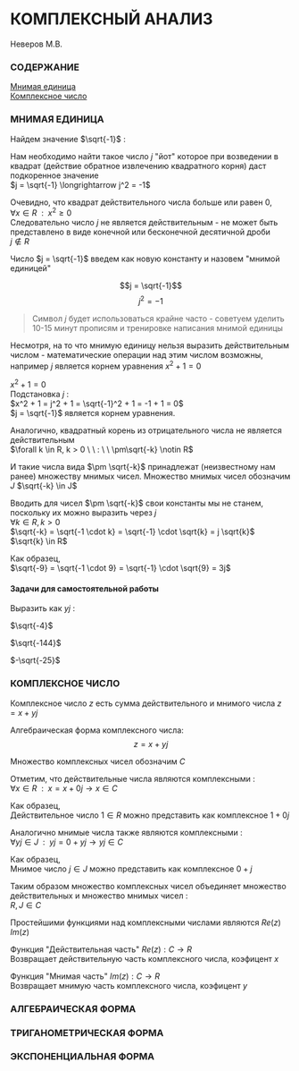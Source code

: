 # КОМПЛЕКСНЫЙ АНАЛИЗ
Неверов М.В.

### СОДЕРЖАНИЕ
[Мнимая единица](#МНИМАЯ-ЕДИНИЦА)\
[Комплексное число](#КОМПЛЕКСНОЕ-ЧИСЛО)

### МНИМАЯ ЕДИНИЦА
Найдем значение $\sqrt{-1}$ :

Нам необходимо найти такое число $j$ "йот" которое при возведении в квадрат (действие обратное извлечению квадратного корня) даст подкоренное значение\
$j = \sqrt{-1} \longrightarrow j^2 = -1$

Очевидно, что квадрат действительного числа больше или равен 0,\
$\forall x \in R \ \ : \ \ x^2 \ge 0$\
Следовательно число $j$ не является действительным - не может быть представлено в виде конечной или бесконечной десятичной дроби\
$j \notin R$

Число $j = \sqrt{-1}$ введем как новую константу и назовем "мнимой единицей"

$$j = \sqrt{-1}$$
$$j^2 = -1$$

> Символ $j$ будет использоваться крайне часто - советуем уделить 10-15 минут прописям и тренировке написания мнимой единицы

Несмотря, на то что мнимую единицу нельзя выразить действительным числом - математические операции над этим числом возможны, например $j$ является корнем уравнения $x^2 + 1 = 0$

$x^2 + 1 = 0$\
Подстановка $j$ :\
$x^2 + 1 = j^2 + 1 = \sqrt{-1}^2 + 1 = -1 + 1 = 0$\
$j = \sqrt{-1}$ является корнем уравнения.

Аналогично, квадратный корень из отрицательного числа не является действительным\
$\forall k \in R, k > 0 \ \ : \ \ \pm\sqrt{-k} \notin R$

И такие числа вида $\pm \sqrt{-k}$ принадлежат (неизвестному нам ранее) множеству мнимых чисел\. Множество мнимых чисел обозначим $J$
$\sqrt{-k} \in J$

Вводить для чисел $\pm \sqrt{-k}$ свои константы мы не станем, поскольку их можно выразить через $j$\
$\forall k \in R, k > 0$\
$\sqrt{-k} = \sqrt{-1 \cdot k} = \sqrt{-1} \cdot \sqrt{k} = j \sqrt{k}$\
$\sqrt{k} \in R$

Как образец,\
$\sqrt{-9} = \sqrt{-1 \cdot 9} = \sqrt{-1} \cdot \sqrt{9} = 3j$

#### Задачи для самостоятельной работы
Выразить как $yj$ :

$\sqrt{-4}$

$\sqrt{-144}$

$-\sqrt{-25}$

### КОМПЛЕКСНОЕ ЧИСЛО

Комплексное число $z$ есть сумма действительного и мнимого числа $z = x + yj$

Алгебраическая форма комплексного числа:
$$z = x + yj$$

Множество комплексных чисел обозначим $C$

Отметим, что действительные числа являются комплексными :\
$\forall x \in R \ \ : \ \ x = x + 0j \longrightarrow x \in C$

Как образец,\
Действительное число $1 \in R$ можно представить как комплексное $1 + 0j$

Аналогично мнимые числа также являются комплексными :\
$\forall yj \in J \ \ : \ \ yj = 0 + yj \longrightarrow yj \in C$

Как образец,\
Мнимое число $j \in J$ можно представить как комплексное $0 + j$

Таким образом множество комплексных чисел объединяет множество действительных и множество мнимых чисел :\
$R,J \in C$

Простейшими функциями над комплексными числами являются $Re(z)$ $Im(z)$

Функция "Действительная часть" $Re(z): C \longrightarrow R$\
Возвращает действительную часть комплексного числа, коэфицент $x$

Функция "Мнимая часть" $Im(z): C \longrightarrow R$\
Возвращает мнимую часть комплексного числа, коэфицент $y$

### АЛГЕБРАИЧЕСКАЯ ФОРМА

### ТРИГАНОМЕТРИЧЕСКАЯ ФОРМА

### ЭКСПОНЕНЦИАЛЬНАЯ ФОРМА